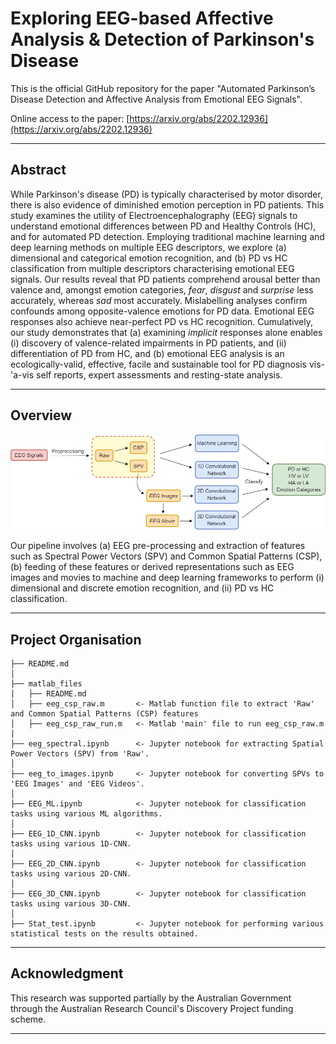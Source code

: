 Exploring EEG-based Affective Analysis \& Detection of Parkinson's Disease
=================================

This is the official GitHub repository for the paper "Automated Parkinson’s Disease Detection and Affective Analysis
from Emotional EEG Signals".

Online access to the paper: [https://arxiv.org/abs/2202.12936](https://arxiv.org/abs/2202.12936)

---------------------------------
## Abstract
While Parkinson's disease (PD) is typically characterised by motor disorder, there is also evidence of diminished emotion perception in PD patients. This study examines the utility of Electroencephalography (EEG) signals to understand emotional differences between PD and Healthy Controls (HC), and for automated PD detection. Employing traditional machine learning and deep learning methods on multiple EEG descriptors, we explore (a) dimensional and categorical emotion recognition, and (b) PD vs HC classification from multiple descriptors characterising emotional EEG signals. Our results reveal that PD patients comprehend arousal better than valence and, amongst emotion categories, _fear_, _disgust_ and _surprise_ less accurately, whereas _sad_ most accurately. Mislabelling analyses confirm confounds among opposite-valence emotions for PD data. Emotional EEG responses also achieve near-perfect PD vs HC recognition.
Cumulatively, our study demonstrates that (a) examining _implicit_ responses alone enables (i) discovery of valence-related impairments in PD patients, and (ii) differentiation of PD from HC, and (b) emotional EEG analysis is an ecologically-valid, effective, facile and sustainable tool for PD diagnosis vis-\'a-vis self reports, expert assessments and resting-state analysis.

--------------------------------
## Overview
![Overview](./images/EEG_overview.png)

Our pipeline involves (a) EEG pre-processing and extraction of features such as Spectral Power Vectors (SPV)
and Common Spatial Patterns (CSP), (b) feeding of these features or derived representations such as EEG images
and movies to machine and deep learning frameworks to perform (i) dimensional and discrete emotion recognition,
and (ii) PD vs HC classification.

--------------------------------
## Project Organisation


    ├── README.md
    │
    ├── matlab_files
    │   ├── README.md
    │   ├── eeg_csp_raw.m       <- Matlab function file to extract 'Raw' and Common Spatial Patterns (CSP) features
    │   ├── eeg_csp_raw_run.m   <- Matlab 'main' file to run eeg_csp_raw.m
    │
    ├── eeg_spectral.ipynb      <- Jupyter notebook for extracting Spatial Power Vectors (SPV) from 'Raw'.
    │
    ├── eeg_to_images.ipynb     <- Jupyter notebook for converting SPVs to 'EEG Images' and 'EEG Videos'.
    │
    ├── EEG_ML.ipynb            <- Jupyter notebook for classification tasks using various ML algorithms.
    │
    ├── EEG_1D_CNN.ipynb        <- Jupyter notebook for classification tasks using various 1D-CNN.
    │
    ├── EEG_2D_CNN.ipynb        <- Jupyter notebook for classification tasks using various 2D-CNN.
    │
    ├── EEG_3D_CNN.ipynb        <- Jupyter notebook for classification tasks using various 3D-CNN.
    │
    ├── Stat_test.ipynb         <- Jupyter notebook for performing various statistical tests on the results obtained.

--------------------------------
## Acknowledgment
This research was supported partially by the Australian Government through the Australian Research Council's Discovery
Project funding scheme.

-------------------------------
